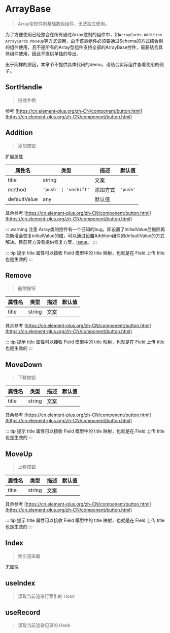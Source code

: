 # ArrayBase
> Array型控件的基础数组组件，无法独立使用。

为了方便使用已经整合在所有通过Array控制的组件中，如`ArrayCards.Addition` `ArrayCards.MoveUp`等方式调用，由于该类组件必须要通过Schema的方式结合别的组件使用，且不是所有的Array型组件支持全部的ArrayBase控件，需要结合具体组件使用，因此不提供单独的导出。

出于同样的原因，本章节不提供具体代码的demo，请结合实际组件查看使用的例子。

## SortHandle

> 拖拽手柄

参考 [https://cn.element-plus.org/zh-CN/component/button.html](https://cn.element-plus.org/zh-CN/component/button.html)

## Addition

> 添加按钮

扩展属性

| 属性名       | 类型                  | 描述     | 默认值   |
| ------------ | --------------------- | -------- | -------- |
| title        | string                | 文案     |          |
| method       | `'push' \| 'unshift'` | 添加方式 | `'push'` |
| defaultValue | any                   | 默认值   |          |

其余参考 [https://cn.element-plus.org/zh-CN/component/button.html](https://cn.element-plus.org/zh-CN/component/button.html)

::: warning 注意
Array类的控件有一个已知的bug，即设置了initialValue后删除再次新增会恢复initialValue的值，可以通过设置Addition组件的defaultValue的方式解决。目前官方没有提供修复方案，[issue](https://github.com/alibaba/formily/issues/4235)。
:::

::: tip 提示
title 属性可以接收 Field 模型中的 title 映射，也就是在 Field 上传 title 也是生效的
:::

## Remove

> 删除按钮

| 属性名 | 类型   | 描述 | 默认值 |
| ------ | ------ | ---- | ------ |
| title  | string | 文案 |        |

其余参考 [https://cn.element-plus.org/zh-CN/component/button.html](https://cn.element-plus.org/zh-CN/component/button.html)

::: tip 提示
title 属性可以接收 Field 模型中的 title 映射，也就是在 Field 上传 title 也是生效的
:::

## MoveDown

> 下移按钮

| 属性名 | 类型   | 描述 | 默认值 |
| ------ | ------ | ---- | ------ |
| title  | string | 文案 |        |

其余参考 [https://cn.element-plus.org/zh-CN/component/button.html](https://cn.element-plus.org/zh-CN/component/button.html)

::: tip 提示
title 属性可以接收 Field 模型中的 title 映射，也就是在 Field 上传 title 也是生效的
:::

## MoveUp

> 上移按钮

| 属性名 | 类型   | 描述 | 默认值 |
| ------ | ------ | ---- | ------ |
| title  | string | 文案 |        |

其余参考 [https://cn.element-plus.org/zh-CN/component/button.html](https://cn.element-plus.org/zh-CN/component/button.html)

::: tip 提示
title 属性可以接收 Field 模型中的 title 映射，也就是在 Field 上传 title 也是生效的
:::

## Index

> 索引渲染器

无属性

## useIndex

> 读取当前渲染行索引的 Hook

## useRecord

> 读取当前渲染记录的 Hook
